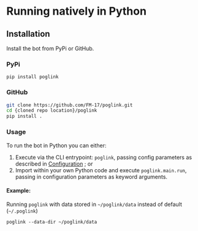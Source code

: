 # Running natively in Python

## Installation
Install the bot from PyPi or GitHub.

### PyPi

```
pip install poglink
```
    
### GitHub

```bash
git clone https://github.com/FM-17/poglink.git
cd {cloned repo location}/poglink
pip install .
```
### Usage
To run the bot in Python you can either:
1. Execute via the CLI entrypoint: `poglink`, passing config parameters as described in [Configuration](https://github.com/FM-17/poglink/blob/main/docs/configuration.md) ; or
2. Import within your own Python code and execute `poglink.main.run`, passing in configuration parameters as keyword arguments.

#### Example:

Running `poglink` with data stored in `~/poglink/data` instead of default (`~/.poglink`)

 ```
 poglink --data-dir ~/poglink/data
 ```